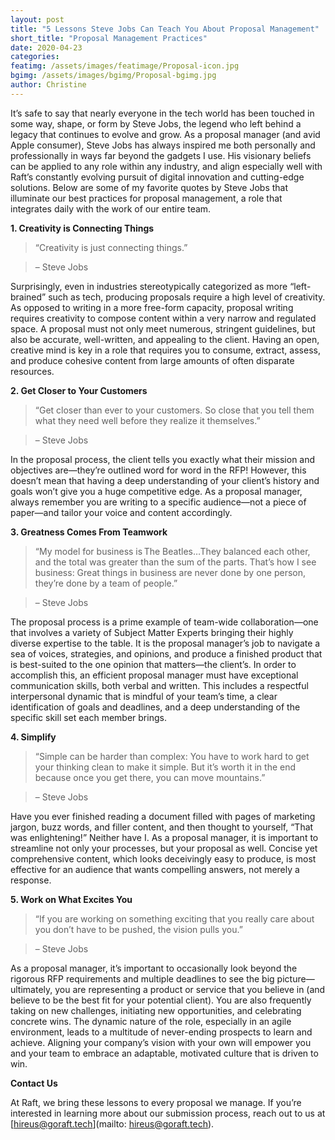 ```yaml
--- 
layout: post 
title: "5 Lessons Steve Jobs Can Teach You About Proposal Management" 
short_title: "Proposal Management Practices" 
date: 2020-04-23
categories: 
featimg: /assets/images/featimage/Proposal-icon.jpg  
bgimg: /assets/images/bgimg/Proposal-bgimg.jpg  
author: Christine 
--- 
```


It’s safe to say that nearly everyone in the tech world has been touched in some way, shape, or form by Steve Jobs, the legend who left behind a legacy that continues to evolve and grow. As a proposal manager (and avid Apple consumer), Steve Jobs has always inspired me both personally and professionally in ways far beyond the gadgets I use. His visionary beliefs can be applied to any role within any industry, and align especially well with Raft’s constantly evolving pursuit of digital innovation and cutting-edge solutions. Below are some of my favorite quotes by Steve Jobs that illuminate our best practices for proposal management, a role that integrates daily with the work of our entire team. 

 

**1. Creativity is Connecting Things** 

> “Creativity is just connecting things.”  

> – Steve Jobs 

 

Surprisingly, even in industries stereotypically categorized as more “left-brained” such as tech, producing proposals require a high level of creativity. As opposed to writing in a more free-form capacity, proposal writing requires creativity to compose content within a very narrow and regulated space. A proposal must not only meet numerous, stringent guidelines, but also be accurate, well-written, and appealing to the client. Having an open, creative mind is key in a role that requires you to consume, extract, assess, and produce cohesive content from large amounts of often disparate resources. 

 

**2. Get Closer to Your Customers** 

> “Get closer than ever to your customers. So close that you tell them what they need well before they realize it themselves.”  

> – Steve Jobs 

 

In the proposal process, the client tells you exactly what their mission and objectives are—they’re outlined word for word in the RFP! However, this doesn’t mean that having a deep understanding of your client’s history and goals won’t give you a huge competitive edge. As a proposal manager, always remember you are writing to a specific audience—not a piece of paper—and tailor your voice and content accordingly. 

 

**3. Greatness Comes From Teamwork**   

> “My model for business is The Beatles…They balanced each other, and the total was greater than the sum of the parts. That’s how I see business: Great things in business are never done by one person, they’re done by a team of people.”  

> – Steve Jobs 

 

The proposal process is a prime example of team-wide collaboration—one that involves a variety of Subject Matter Experts bringing their highly diverse expertise to the table. It is the proposal manager’s job to navigate a sea of voices, strategies, and opinions, and produce a finished product that is best-suited to the one opinion that matters—the client’s. In order to accomplish this, an efficient proposal manager must have exceptional communication skills, both verbal and written. This includes a respectful interpersonal dynamic that is mindful of your team’s time, a clear identification of goals and deadlines, and a deep understanding of the specific skill set each member brings. 

 

**4. Simplify**

> “Simple can be harder than complex: You have to work hard to get your thinking clean to make it simple. But it’s worth it in the end because once you get there, you can move mountains.” 

> – Steve Jobs 

 

Have you ever finished reading a document filled with pages of marketing jargon, buzz words, and filler content, and then thought to yourself, “That was enlightening!” Neither have I. As a proposal manager, it is important to streamline not only your processes, but your proposal as well. Concise yet comprehensive content, which looks deceivingly easy to produce, is most effective for an audience that wants compelling answers, not merely a response.   

 

**5. Work on What Excites You**

> “If you are working on something exciting that you really care about you don’t have to be pushed, the vision pulls you.”  

> – Steve Jobs 

 

As a proposal manager, it’s important to occasionally look beyond the rigorous RFP requirements and multiple deadlines to see the big picture—ultimately, you are representing a product or service that you believe in (and believe to be the best fit for your potential client). You are also frequently taking on new challenges, initiating new opportunities, and celebrating concrete wins. The dynamic nature of the role, especially in an agile environment, leads to a multitude of never-ending prospects to learn and achieve. Aligning your company’s vision with your own will empower you and your team to embrace an adaptable, motivated culture that is driven to win. 

 

**Contact Us**

At Raft, we bring these lessons to every proposal we manage. If you’re interested in learning more about our submission process, reach out to us at [hireus@goraft.tech](mailto: hireus@goraft.tech). 

 